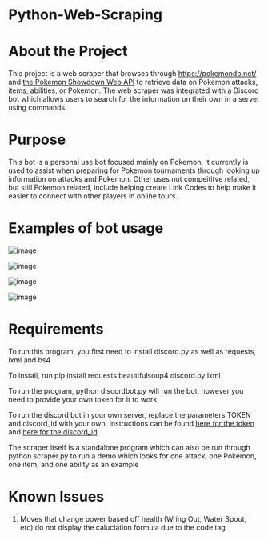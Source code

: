 # Python-Web-Scraping

# About the Project
This project is a web scraper that browses through https://pokemondb.net/ and [the Pokemon Showdown Web API](https://github.com/smogon/pokemon-showdown-client/blob/master/WEB-API.md) to retrieve data on Pokemon attacks, items, abilities, or Pokemon. The web scraper was integrated with a Discord bot which allows users to search for the information on their own in a server using commands.

# Purpose
This bot is a personal use bot focused mainly on Pokemon. It currently is used to assist when preparing for Pokemon tournaments through looking up information on attacks and Pokemon. Other uses not compeititve related, but still Pokemon related, include helping create Link Codes to help make it easier to connect with other players in online tours.

# Examples of bot usage

![image](https://user-images.githubusercontent.com/115382866/219090751-a8b44346-b90d-45e7-876f-0657fd32ee45.png)

![image](https://user-images.githubusercontent.com/115382866/219090771-dd2f2099-b1b9-4e03-ab58-5299efabcdd4.png)

![image](https://user-images.githubusercontent.com/115382866/219090797-d64ff860-a6cb-4200-a400-6a43cd689a97.png)

![image](https://user-images.githubusercontent.com/115382866/219090817-34214dba-f164-407f-acdc-3e5d0e632f33.png)

# Requirements
To run this program, you first need to install discord.py as well as requests, lxml and bs4

To install, run pip install requests beautifulsoup4 discord.py lxml

To run the program, python discordbot.py will run the bot, however you need to provide your own token for it to work

To run the discord bot in your own server, replace the parameters TOKEN and discord_id with your own. Instructions can be found [here for the token](https://www.writebots.com/discord-bot-token/#:~:text=at%20ALL%20COSTS!-,What%20is%20a%20Discord%20Bot%20Token%3F,in%20turn%20controls%20bot%20actions.) and [here for the discord_id](https://poshbot.readthedocs.io/en/latest/guides/backends/setup-discord-backend/#find-your-guild-id-server-id)

The scraper itself is a standalone program which can also be run through python scraper.py to run a demo which looks for one attack, one Pokemon, one item, and one ability as an example



# Known Issues
1. Moves that change power based off health (Wring Out, Water Spout, etc) do not display the caluclation formula due to the code tag
